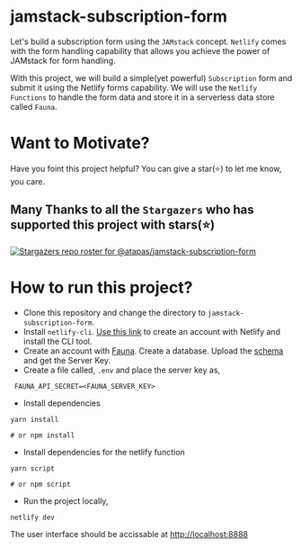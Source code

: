 # jamstack-subscription-form

Let's build a subscription form using the `JAMstack` concept. `Netlify` comes with the form handling capability that allows you achieve the power of JAMstack for form handling.

With this project, we will build a simple(yet powerful) `Subscription` form and submit it using the Netlify forms capability. We will use the `Netlify Functions` to handle the form data and store it in a serverless data store called `Fauna`.

# Want to Motivate?
Have you foint this project helpful? You can give a star(⭐) to let me know, you care.

## Many Thanks to all the `Stargazers` who has supported this project with stars(⭐)

[![Stargazers repo roster for @atapas/jamstack-subscription-form](https://reporoster.com/stars/atapas/jamstack-subscription-form)](https://github.com/atapas/jamstack-subscription-form/stargazers)

# How to run this project?
- Clone this repository and change the directory to `jamstack-subscription-form`.
- Install `netlify-cli`. [Use this link](https://docs.netlify.com/cli/get-started/) to create an account with Netlify and install the CLI tool.
- Create an account with [Fauna](https://fauna.com/). Create a database. Upload the [schema](/db/schema.gql) and get the Server Key.
- Create a file called, `.env` and place the server key as,
 ```shell
  FAUNA_API_SECRET=<FAUNA_SERVER_KEY>
 ```
- Install dependencies
 ```shell
 yarn install

 # or npm install
 ```
- Install dependencies for the netlify function
 ```shell
 yarn script
 
 # or npm script
 ```
- Run the project locally,
 ```shell
 netlify dev
 ```
The user interface should be accissable at [http://localhost:8888](http://localhost:8888)
